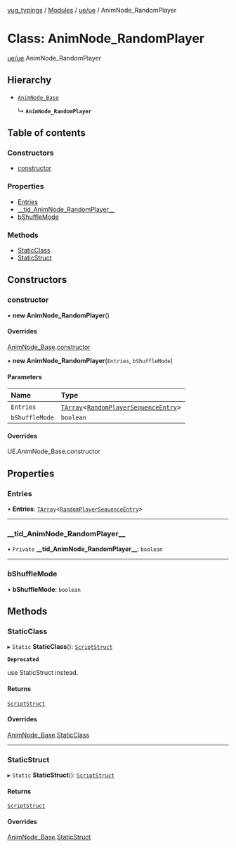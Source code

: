[yug_typings](../README.md) / [Modules](../modules.md) / [ue/ue](../modules/ue_ue.md) / AnimNode\_RandomPlayer

# Class: AnimNode\_RandomPlayer

[ue/ue](../modules/ue_ue.md).AnimNode_RandomPlayer

## Hierarchy

- [`AnimNode_Base`](ue_ue.AnimNode_Base.md)

  ↳ **`AnimNode_RandomPlayer`**

## Table of contents

### Constructors

- [constructor](ue_ue.AnimNode_RandomPlayer.md#constructor)

### Properties

- [Entries](ue_ue.AnimNode_RandomPlayer.md#entries)
- [\_\_tid\_AnimNode\_RandomPlayer\_\_](ue_ue.AnimNode_RandomPlayer.md#__tid_animnode_randomplayer__)
- [bShuffleMode](ue_ue.AnimNode_RandomPlayer.md#bshufflemode)

### Methods

- [StaticClass](ue_ue.AnimNode_RandomPlayer.md#staticclass)
- [StaticStruct](ue_ue.AnimNode_RandomPlayer.md#staticstruct)

## Constructors

### constructor

• **new AnimNode_RandomPlayer**()

#### Overrides

[AnimNode_Base](ue_ue.AnimNode_Base.md).[constructor](ue_ue.AnimNode_Base.md#constructor)

• **new AnimNode_RandomPlayer**(`Entries`, `bShuffleMode`)

#### Parameters

| Name | Type |
| :------ | :------ |
| `Entries` | [`TArray`](../interfaces/ue_puerts.TArray.md)<[`RandomPlayerSequenceEntry`](ue_ue.RandomPlayerSequenceEntry.md)\> |
| `bShuffleMode` | `boolean` |

#### Overrides

UE.AnimNode\_Base.constructor

## Properties

### Entries

• **Entries**: [`TArray`](../interfaces/ue_puerts.TArray.md)<[`RandomPlayerSequenceEntry`](ue_ue.RandomPlayerSequenceEntry.md)\>

___

### \_\_tid\_AnimNode\_RandomPlayer\_\_

• `Private` **\_\_tid\_AnimNode\_RandomPlayer\_\_**: `boolean`

___

### bShuffleMode

• **bShuffleMode**: `boolean`

## Methods

### StaticClass

▸ `Static` **StaticClass**(): [`ScriptStruct`](ue_ue.ScriptStruct.md)

**`Deprecated`**

use StaticStruct instead.

#### Returns

[`ScriptStruct`](ue_ue.ScriptStruct.md)

#### Overrides

[AnimNode_Base](ue_ue.AnimNode_Base.md).[StaticClass](ue_ue.AnimNode_Base.md#staticclass)

___

### StaticStruct

▸ `Static` **StaticStruct**(): [`ScriptStruct`](ue_ue.ScriptStruct.md)

#### Returns

[`ScriptStruct`](ue_ue.ScriptStruct.md)

#### Overrides

[AnimNode_Base](ue_ue.AnimNode_Base.md).[StaticStruct](ue_ue.AnimNode_Base.md#staticstruct)

